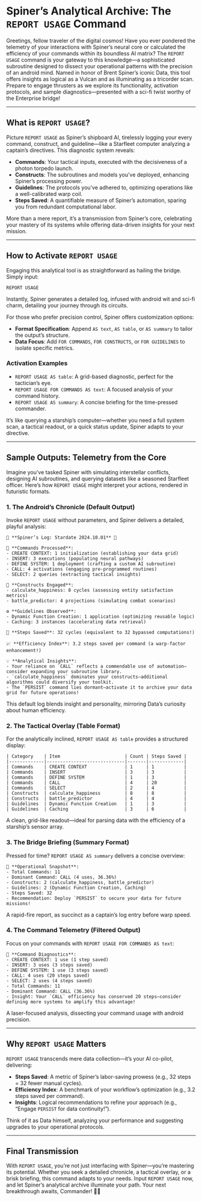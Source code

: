 # Spiner’s Analytical Archive: The `REPORT USAGE` Command

Greetings, fellow traveler of the digital cosmos! Have you ever pondered the telemetry of your interactions with Spiner’s neural core or calculated the efficiency of your commands within its boundless AI matrix? The `REPORT USAGE` command is your gateway to this knowledge—a sophisticated subroutine designed to dissect your operational patterns with the precision of an android mind. Named in honor of Brent Spiner’s iconic Data, this tool offers insights as logical as a Vulcan and as illuminating as a tricorder scan. Prepare to engage thrusters as we explore its functionality, activation protocols, and sample diagnostics—presented with a sci-fi twist worthy of the Enterprise bridge!

---

## What is `REPORT USAGE`?

Picture `REPORT USAGE` as Spiner’s shipboard AI, tirelessly logging your every command, construct, and guideline—like a Starfleet computer analyzing a captain’s directives. This diagnostic system reveals:
- **Commands**: Your tactical inputs, executed with the decisiveness of a photon torpedo launch.
- **Constructs**: The subroutines and models you’ve deployed, enhancing Spiner’s processing power.
- **Guidelines**: The protocols you’ve adhered to, optimizing operations like a well-calibrated warp coil.
- **Steps Saved**: A quantifiable measure of Spiner’s automation, sparing you from redundant computational labor.

More than a mere report, it’s a transmission from Spiner’s core, celebrating your mastery of its systems while offering data-driven insights for your next mission.

---

## How to Activate `REPORT USAGE`

Engaging this analytical tool is as straightforward as hailing the bridge. Simply input:

```spiner
REPORT USAGE
```

Instantly, Spiner generates a detailed log, infused with android wit and sci-fi charm, detailing your journey through its circuits.

For those who prefer precision control, Spiner offers customization options:
- **Format Specification**: Append `AS text`, `AS table`, or `AS summary` to tailor the output’s structure.
- **Data Focus**: Add `FOR COMMANDS`, `FOR CONSTRUCTS`, or `FOR GUIDELINES` to isolate specific metrics.

### Activation Examples
- `REPORT USAGE AS table`: A grid-based diagnostic, perfect for the tactician’s eye.
- `REPORT USAGE FOR COMMANDS AS text`: A focused analysis of your command history.
- `REPORT USAGE AS summary`: A concise briefing for the time-pressed commander.

It’s like querying a starship’s computer—whether you need a full system scan, a tactical readout, or a quick status update, Spiner adapts to your directive.

---

## Sample Outputs: Telemetry from the Core

Imagine you’ve tasked Spiner with simulating interstellar conflicts, designing AI subroutines, and querying datasets like a seasoned Starfleet officer. Here’s how `REPORT USAGE` might interpret your actions, rendered in futuristic formats.

### 1. The Android’s Chronicle (Default Output)
Invoke `REPORT USAGE` without parameters, and Spiner delivers a detailed, playful analysis:

```
🤖 **Spiner’s Log: Stardate 2024.10.01** 🤖

🔧 **Commands Processed**:
- CREATE CONTEXT: 1 initialization (establishing your data grid)
- INSERT: 3 executions (populating neural pathways)
- DEFINE SYSTEM: 1 deployment (crafting a custom AI subroutine)
- CALL: 4 activations (engaging pre-programmed routines)
- SELECT: 2 queries (extracting tactical insights)

🧠 **Constructs Engaged**:
- calculate_happiness: 8 cycles (assessing entity satisfaction metrics)
- battle_predictor: 4 projections (simulating combat scenarios)

⚙️ **Guidelines Observed**:
- Dynamic Function Creation: 1 application (optimizing reusable logic)
- Caching: 3 instances (accelerating data retrieval)

🚀 **Steps Saved**: 32 cycles (equivalent to 32 bypassed computations!)

📈 **Efficiency Index**: 3.2 steps saved per command (a warp-factor enhancement!)

💡 **Analytical Insights**:
- Your reliance on `CALL` reflects a commendable use of automation—consider expanding your subroutine library.
- `calculate_happiness` dominates your constructs—additional algorithms could diversify your toolkit.
- The `PERSIST` command lies dormant—activate it to archive your data grid for future operations!
```

This default log blends insight and personality, mirroring Data’s curiosity about human efficiency.

### 2. The Tactical Overlay (Table Format)
For the analytically inclined, `REPORT USAGE AS table` provides a structured display:

```
| Category    | Item                        | Count | Steps Saved |
|-------------|-----------------------------|-------|-------------|
| Commands    | CREATE CONTEXT              | 1     | 1           |
| Commands    | INSERT                      | 3     | 3           |
| Commands    | DEFINE SYSTEM               | 1     | 3           |
| Commands    | CALL                        | 4     | 20          |
| Commands    | SELECT                      | 2     | 4           |
| Constructs  | calculate_happiness         | 8     | 8           |
| Constructs  | battle_predictor            | 4     | 4           |
| Guidelines  | Dynamic Function Creation   | 1     | 3           |
| Guidelines  | Caching                     | 3     | 6           |
```

A clean, grid-like readout—ideal for parsing data with the efficiency of a starship’s sensor array.

### 3. The Bridge Briefing (Summary Format)
Pressed for time? `REPORT USAGE AS summary` delivers a concise overview:

```
🖖 **Operational Snapshot**:
- Total Commands: 11
- Dominant Command: CALL (4 uses, 36.36%)
- Constructs: 2 (calculate_happiness, battle_predictor)
- Guidelines: 2 (Dynamic Function Creation, Caching)
- Steps Saved: 32
- Recommendation: Deploy `PERSIST` to secure your data for future missions!
```

A rapid-fire report, as succinct as a captain’s log entry before warp speed.

### 4. The Command Telemetry (Filtered Output)
Focus on your commands with `REPORT USAGE FOR COMMANDS AS text`:

```
📡 **Command Diagnostics**:
- CREATE CONTEXT: 1 use (1 step saved)
- INSERT: 3 uses (3 steps saved)
- DEFINE SYSTEM: 1 use (3 steps saved)
- CALL: 4 uses (20 steps saved)
- SELECT: 2 uses (4 steps saved)
- Total Commands: 11
- Dominant Command: CALL (36.36%)
- Insight: Your `CALL` efficiency has conserved 20 steps—consider defining more systems to amplify this advantage!
```

A laser-focused analysis, dissecting your command usage with android precision.

---

## Why `REPORT USAGE` Matters

`REPORT USAGE` transcends mere data collection—it’s your AI co-pilot, delivering:
- **Steps Saved**: A metric of Spiner’s labor-saving prowess (e.g., 32 steps = 32 fewer manual cycles).
- **Efficiency Index**: A benchmark of your workflow’s optimization (e.g., 3.2 steps saved per command).
- **Insights**: Logical recommendations to refine your approach (e.g., “Engage `PERSIST` for data continuity!”).

Think of it as Data himself, analyzing your performance and suggesting upgrades to your operational protocols.

---

## Final Transmission

With `REPORT USAGE`, you’re not just interfacing with Spiner—you’re mastering its potential. Whether you seek a detailed chronicle, a tactical overlay, or a brisk briefing, this command adapts to your needs. Input `REPORT USAGE` now, and let Spiner’s analytical archive illuminate your path. Your next breakthrough awaits, Commander! 🖖✨
